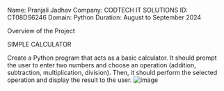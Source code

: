 Name: Pranjali Jadhav 
Company: CODTECH IT SOLUTIONS
ID: CT08DS6246
Domain: Python 
Duration: August to September 2024

Overview of the Project

SIMPLE CALCULATOR

Create a Python program that acts as a basic calculator. It should prompt the user to
enter two numbers and choose an operation (addition, subtraction, multiplication,
division). Then, it should perform the selected operation and display the result to the
user.
![image](https://github.com/user-attachments/assets/c78ee9a2-9a31-43fb-a0eb-121c667dbb61)


